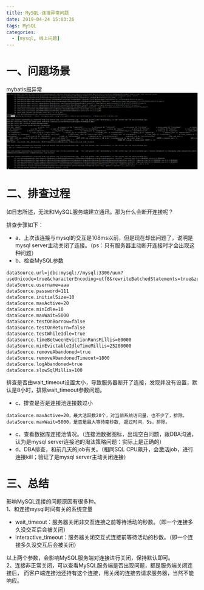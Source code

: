 ```yaml
---
title: MySQL-连接异常问题
date: 2019-04-24 15:03:26
tags: MySQL
categories:
  - [mysql, 线上问题]
---
```


# 一、问题场景
mybatis报异常
![redis-io](2019-04-24-MySQL-连接异常问题/mysql-error.png)

<!--more-->

# 二、排查过程
如日志所述，无法和MySQL服务端建立通讯。那为什么会断开连接呢？

排查步骤如下：
* a、上次该连接与mysql的交互是108ms以前，但是现在却出问题了，说明是mysql server主动关闭了连接。（ps：只有服务器主动断开连接时才会出现这种问题）
* b、检查MySQL参数
```
dataSource.url=jdbc:mysql://mysql:3306/uum?useUnicode=true&characterEncoding=utf8&rewriteBatchedStatements=true&zeroDateTimeBehavior=convertToNull
dataSource.username=aaa
dataSource.password=111
dataSource.initialSize=10
dataSource.maxActive=20
dataSource.minIdle=10
dataSource.maxWait=5000
dataSource.testOnBorrow=false
dataSource.testOnReturn=false
dataSource.testWhileIdle=true
dataSource.timeBetweenEvictionRunsMillis=60000
dataSource.minEvictableIdleTimeMillis=25200000
dataSource.removeAbandoned=true
dataSource.removeAbandonedTimeout=1800
dataSource.logAbandoned=true
dataSource.slowSqlMillis=100
```
排查是否由wait_timeout设置太小，导致服务器断开了连接，发现并没有设置，默认是8小时，排除wait_timeout参数问题。
* c、排查是否是连接池连接数过小
```
dataSource.maxActive=20，最大活跃数20个，对当前系统访问量，也不少了，排除。
dataSource.maxWait=5000，是否是最大等待毫秒数, 超过时间，5s，排除。
```
* c、查看数据库连接池情况。（连接池数据图标，出现空白问题，跟DBA沟通，认为是mysql server连接池的淘汰策略问题：实际上是正确的）
* d、DBA排查，和前几天的job有关。（相同SQL CPU飙升，会激活job，进行连接kill；验证了是mysql server主动关闭连接）


# 三、总结
影响MySQL连接的问题原因有很多种。   
1、和连接mysql时间有关的系统变量
* wait_timeout：服务器关闭非交互连接之前等待活动的秒数。（即一个连接多久没交互后会被关闭）
* interactive_timeout：服务器关闭交互式连接前等待活动的秒数。（即一个连接多久没交互后会被关闭）

以上两个参数，会影响MySQL服务端对连接进行关闭，保持默认即可。  
2、连接非正常关闭，可以查看MySQL服务端是否出现问题，都是服务端关闭连接后，
而客户端连接池还持有这个连接，用关闭的连接去请求服务器，当然不能响应。


